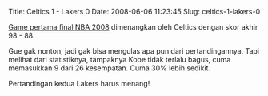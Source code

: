 Title: Celtics 1 - Lakers 0
Date: 2008-06-06 11:23:45
Slug: celtics-1-lakers-0

[Game pertama final NBA 2008](http://www.nba.com/games/20080605/LALBOS/boxscore.html) dimenangkan oleh Celtics dengan skor akhir 98 - 88. 

Gue gak nonton, jadi gak bisa mengulas apa pun dari pertandingannya. Tapi melihat dari statistiknya, tampaknya Kobe tidak terlalu bagus, cuma memasukkan 9 dari 26 kesempatan. Cuma 30% lebih sedikit.

Pertandingan kedua Lakers harus menang!